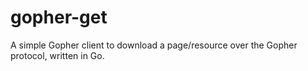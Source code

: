 # gopher-get

A simple Gopher client to download a page/resource over the Gopher protocol, written in Go.
